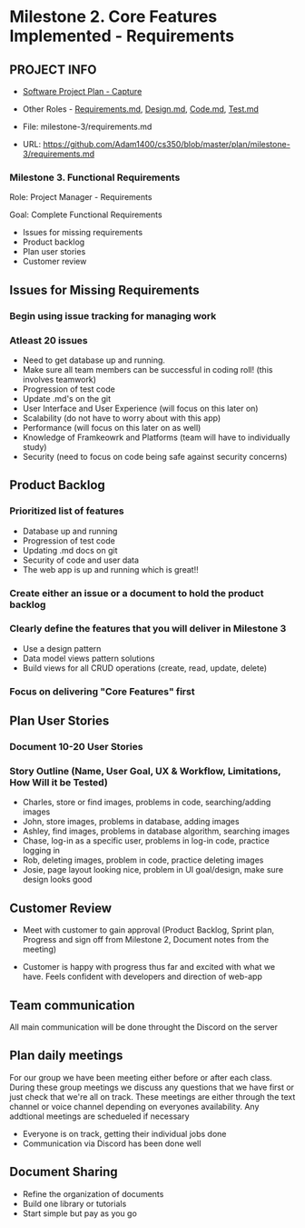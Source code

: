 
# Milestone 2. Core Features Implemented - Requirements

## PROJECT INFO
* [Software Project Plan - Capture](https://capture350.herokuapp.com/)

* Other Roles - [Requirements.md](requirements.md), [Design.md](design.md), [Code.md](code.md), [Test.md](test.md)

* File: milestone-3/requirements.md

* URL: https://github.com/Adam1400/cs350/blob/master/plan/milestone-3/requirements.md

### Milestone 3. Functional Requirements

 Role: Project Manager - Requirements
 
 Goal: Complete Functional Requirements
 * Issues for missing requirements
 * Product backlog
 * Plan user stories
 * Customer review
 
 ## Issues for Missing Requirements
 ###  Begin using issue tracking for managing work
 ###  Atleast 20 issues
 
 - Need to get database up and running.
 - Make sure all team members can be successful in coding roll! (this involves teamwork)
 - Progression of test code 
 - Update .md's on the git
 - User Interface and User Experience (will focus on this later on)
 - Scalability (do not have to worry about with this app)
 - Performance (will focus on this later on as well)
 - Knowledge of Framkeowrk and Platforms (team will have to individually study)
 - Security (need to focus on code being safe against security concerns)

## Product Backlog
### Prioritized list of features
- Database up and running
- Progression of test code
- Updating .md docs on git
- Security of code and user data 
- The web app is up and running which is great!!

### Create either an issue or a document to hold the product backlog

### Clearly define the features that you will deliver in Milestone 3
- Use a design pattern
- Data model views pattern solutions
- Build views for all CRUD operations (create, read, update, delete)
### Focus on delivering "Core Features" first

## Plan User Stories
### Document 10-20 User Stories
### Story Outline (Name, User Goal, UX & Workflow, Limitations, How Will it be Tested)
- Charles, store or find images, problems in code, searching/adding images
- John, store images, problems in database, adding images
- Ashley, find images, problems in database algorithm, searching images
- Chase, log-in as a specific user, problems in log-in code, practice logging in
- Rob, deleting images, problem in code, practice deleting images
- Josie, page layout looking nice, problem in UI goal/design, make sure design looks good


## Customer Review
* Meet with customer to gain approval (Product Backlog, Sprint plan, Progress and sign off from Milestone 2, Document notes from the meeting)
- Customer is happy with progress thus far and excited with what we have. Feels confident with developers and direction of web-app

## Team communication
All main communication will be done throught the Discord on the server

## Plan daily meetings
For our group we have been meeting either before or after each class. During these group meetings we discuss any questions that we have first or just check that we're all on track. These meetings are either through the text channel or voice channel depending on everyones availability. Any addtional meetings are schedueled if necessary
- Everyone is on track, getting their individual jobs done
- Communication via Discord has been done well

## Document Sharing
* Refine the organization of documents
* Build one library or tutorials
* Start simple but pay as you go
